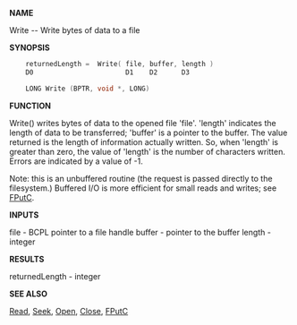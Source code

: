 
**NAME**

Write -- Write bytes of data to a file

**SYNOPSIS**

```c
    returnedLength =  Write( file, buffer, length )
    D0                       D1    D2      D3

    LONG Write (BPTR, void *, LONG)

```
**FUNCTION**

Write() writes bytes of data to the opened file 'file'. 'length'
indicates the length of data to be transferred; 'buffer' is a
pointer to the buffer. The value returned is the length of
information actually written. So, when 'length' is greater than
zero, the value of 'length' is the number of characters written.
Errors are indicated by a value of -1.

Note: this is an unbuffered routine (the request is passed directly
to the filesystem.)  Buffered I/O is more efficient for small
reads and writes; see [FPutC](../dos/FPutC.md).

**INPUTS**

file - BCPL pointer to a file handle
buffer - pointer to the buffer
length - integer

**RESULTS**

returnedLength - integer

**SEE ALSO**

[Read](../dos/Read.md), [Seek](../dos/Seek.md), [Open](../dos/Open.md), [Close](../dos/Close.md), [FPutC](../dos/FPutC.md)

